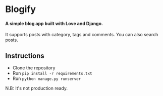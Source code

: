 # Blogify
#### A simple blog app built with Love and Django.

It supports posts with category, tags and comments. You can also search posts.

## Instructions

* Clone the repository 
* Run `pip install -r requirements.txt`
* Run `python manage.py runserver`


N.B: It's not production ready.
